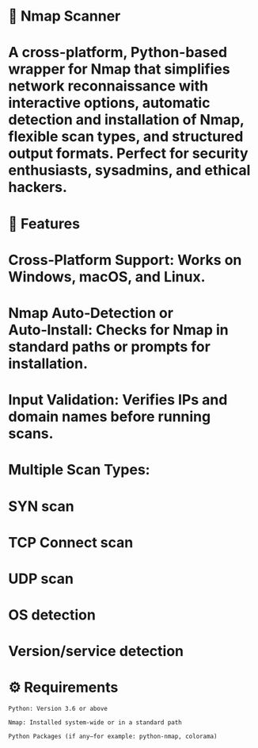 # 📡 Nmap Scanner

# A cross-platform, Python-based wrapper for Nmap that simplifies network reconnaissance with interactive options, automatic detection and installation of Nmap, flexible scan types, and structured output formats. Perfect for security enthusiasts, sysadmins, and ethical hackers.

# 🚀 Features

#    Cross‑Platform Support: Works on Windows, macOS, and Linux.

 #   Nmap Auto‑Detection or Auto‑Install: Checks for Nmap in standard paths or prompts for installation.

#    Input Validation: Verifies IPs and domain names before running scans.

#    Multiple Scan Types:

#        SYN scan

#        TCP Connect scan

#        UDP scan

#        OS detection

#        Version/service detection

# ⚙️ Requirements

    Python: Version 3.6 or above

    Nmap: Installed system-wide or in a standard path

    Python Packages (if any—for example: python-nmap, colorama)
